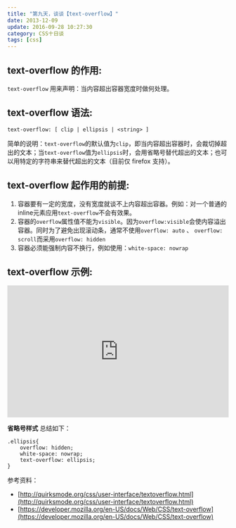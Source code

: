 ```yaml
---
title: "第九天，谈谈【text-overflow】"
date: 2013-12-09
update: 2016-09-28 10:27:30
category: CSS十日谈
tags: [css]
---
```


text-overflow 的作用:
-----------------

`text-overflow` 用来声明：当内容超出容器宽度时做何处理。

text-overflow 语法:
------------------

    text-overflow: [ clip | ellipsis | <string> ]

简单的说明：`text-overflow`的默认值为`clip`，即当内容超出容器时，会裁切掉超出的文本；当`text-overflow`值为`ellipsis`时，会用省略号替代超出的文本；也可以用特定的字符串来替代超出的文本（目前仅 firefox 支持）。

text-overflow 起作用的前提:
--------------------

 1. 容器要有一定的宽度，没有宽度就谈不上内容超出容器。例如：对一个普通的inline元素应用`text-overflow`不会有效果。
 2. 容器的`overflow`属性值不能为`visible`。因为`overflow:visible`会使内容溢出容器。同时为了避免出现滚动条，通常不使用`overflow: auto` 、 `overflow: scroll`而采用`overflow: hidden`
 3. 容器必须能强制内容不换行，例如使用：`white-space: nowrap`

text-overflow 示例:
-------------------
<iframe width="100%" height="300" src="http://jsfiddle.net/zicai/PFx7g/embedded/" allowfullscreen="allowfullscreen" frameborder="0"></iframe>




**省略号样式** 总结如下：

    .ellipsis{
        overflow: hidden;
        white-space: nowrap;
        text-overflow: ellipsis;
    }


参考资料：

 - [http://quirksmode.org/css/user-interface/textoverflow.html](http://quirksmode.org/css/user-interface/textoverflow.html)
 - [https://developer.mozilla.org/en-US/docs/Web/CSS/text-overflow](https://developer.mozilla.org/en-US/docs/Web/CSS/text-overflow)



  [1]: http://jsfiddle.net/zicai/PFx7g/embedded/
